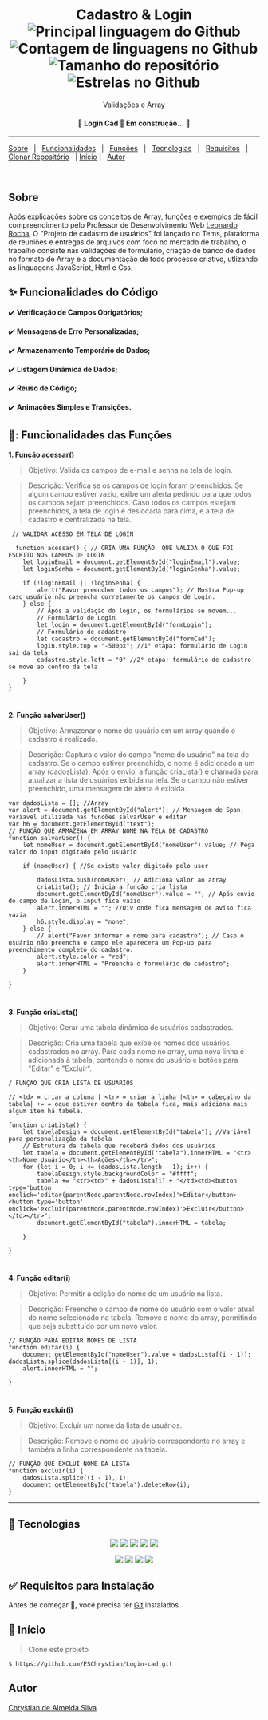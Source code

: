 <h1 align="center">Cadastro & Login <img alt="Principal linguagem do Github" src="https://img.shields.io/github/languages/top/ESChrystian/login-cad?color=56BEB8"/>
  <img alt="Contagem de linguagens no Github" src="https://img.shields.io/github/languages/count/ESChrystian/login-cad?color=56BEB8"/>
  <img alt="Tamanho do repositório" src="https://img.shields.io/github/repo-size/ESChrystian/login-cad?color=56BEB8"/>
 <img alt="Estrelas no Github" src="https://img.shields.io/github/stars/ESChrystian/login-cad?color=56BEB8" /></h1>
<p align=center>Validações e Array </p>

<h4 align="center"> 
	🚧  Login Cad 🚀 Em construção...  🚧
</h4> 
<hr>
<p>
  
  [Sobre](#sobre)  &#xa0; | &#xa0; [Funcionalidades](#sparkles-funcionalidades-do-código) &#xa0; | &#xa0; [Funcões](#-funcionalidades-das-funções) &#xa0; |  &#xa0; [Tecnologias](#rocket-tecnologias) &#xa0;  | &#xa0; [Requisitos](#white_check_mark-requisitos-para-instalação) &#xa0; 
  | &#xa0; [Clonar Repositório](#rocket-tecnologias) &#xa0; | [Início](#checkered_flag-início) |
  &#xa0; [Autor](#autor)
  
 
</p>

<br>

## Sobre
 
Após explicações sobre os conceitos de Array, funções e exemplos de fácil compreendimento pelo Professor de Desenvolvimento Web [Leonardo Rocha](https://github.com/leonardossrocha), O "Projeto de cadastro de usuários" foi lançado no Tems, plataforma de reuniões e entregas de arquivos com foco no mercado de trabalho, o trabalho consiste nas validações de formulário, criação de banco de dados no formato de Array e a documentação de todo processo criativo, utlizando as linguagens JavaScript, Html e Css. 

## :sparkles: Funcionalidades do Código

 ✔️ **Verificação de Campos Obrigatórios;**
 
 ✔️ **Mensagens de Erro Personalizadas;**
 
 ✔️ **Armazenamento Temporário de Dados;**
 
 ✔️ **Listagem Dinâmica de Dados;**

 ✔️ **Reuso de Código;**

 ✔️ **Animações Simples e Transições.**

## 🧾: Funcionalidades das Funções

**1. Função acessar()**
> Objetivo: Valida os campos de e-mail e senha na tela de login.

> Descrição:
> Verifica se os campos de login foram preenchidos.
> Se algum campo estiver vazio, exibe um alerta pedindo para que todos os campos sejam preenchidos.
> Caso todos os campos estejam preenchidos, a tela de login é deslocada para cima, e a tela de cadastro é centralizada na tela.

```
 // VALIDAR ACESSO EM TELA DE LOGIN

  function acessar() { // CRIA UMA FUNÇÃO  QUE VALIDA O QUE FOI ESCRITO NOS CAMPOS DE LOGIN
    let loginEmail = document.getElementById("loginEmail").value;
    let loginSenha = document.getElementById("loginSenha").value;

    if (!loginEmail || !loginSenha) {
        alert("Favor preencher todos os campos"); // Mostra Pop-up caso usuário não preencha corretamente os campos de Login.
    } else {
        // Após a validação do login, os formulários se movem...
        // Formulário de Login
        let login = document.getElementById("formLogin"); 
        // Formulário de cadastro
        let cadastro = document.getElementById("formCad"); 
        login.style.top = "-500px"; //1° etapa: formulário de Login sai da tela
        cadastro.style.left = "0" //2° etapa: formulário de cadastro se move ao centro da tela

    }
} 
```
#

**2. Função salvarUser()**
> Objetivo: Armazenar o nome do usuário em um array quando o cadastro é realizado.

> Descrição:
> Captura o valor do campo "nome do usuário" na tela de cadastro.
> Se o campo estiver preenchido, o nome é adicionado a um array (dadosLista).
> Após o envio, a função criaLista() é chamada para atualizar a lista de usuários exibida na tela.
> Se o campo não estiver preenchido, uma mensagem de alerta é exibida.
```
var dadosLista = []; //Array
var alert = document.getElementById("alert"); // Mensagem de Span, variavel utilizada nas funcões salvarUser e editar
var h6 = document.getElementById("text");
// FUNÇÃO QUE ARMAZENA EM ARRAY NOME NA TELA DE CADASTRO
function salvarUser() {
    let nomeUser = document.getElementById("nomeUser").value; // Pega valor do input digitado pelo usuário

    if (nomeUser) { //Se existe valor digitado pelo user

        dadosLista.push(nomeUser); // Adiciona valor ao array
        criaLista(); // Inicia a funcão cria lista
        document.getElementById("nomeUser").value = ""; // Após envio do campo de Login, o input fica vazio
        alert.innerHTML = ""; //Div onde fica mensagem de aviso fica vazia
        h6.style.display = "none";
    } else {
        // alert("Favor informar o nome para cadastro"); // Caso o usuário não preencha o campo ele aparecera um Pop-up para preenchimento completo do cadastro.
        alert.style.color = "red";
        alert.innerHTML = "Preencha o formulário de cadastro";
    }

}

```
#

**3. Função criaLista()**
> Objetivo: Gerar uma tabela dinâmica de usuários cadastrados.

> Descrição:
> Cria uma tabela que exibe os nomes dos usuários cadastrados no array.
> Para cada nome no array, uma nova linha é adicionada à tabela, contendo o nome do usuário e botões para "Editar" e "Excluir".

```
/ FUNÇÃO QUE CRIA LISTA DE USUÁRIOS

// <td> = criar a coluna | <tr> = criar a linha |<th> = cabeçalho da tabela| += = oque estiver dentro da tabela fica, mais adiciona mais algum item há tabela.

function criaLista() {
    let tabelaDesign = document.getElementById("tabela"); //Variável para personalização da tabela
    // Estrutura da tabela que receberá dados dos usuários
    let tabela = document.getElementById("tabela").innerHTML = "<tr><th>Nome Usuário</th><th>Ações</th></tr>"; 
    for (let i = 0; i <= (dadosLista.length - 1); i++) {
        tabelaDesign.style.backgroundColor = "#ffff";
        tabela += "<tr><td>" + dadosLista[i] + "</td><td><button type='button' onclick='editar(parentNode.parentNode.rowIndex)'>Editar</button><button type='button' onclick='excluir(parentNode.parentNode.rowIndex)'>Excluir</button></td></tr>";
        document.getElementById("tabela").innerHTML = tabela;

    }

}
```
#

**4. Função editar(i)**
> Objetivo: Permitir a edição do nome de um usuário na lista.

> Descrição:
> Preenche o campo de nome do usuário com o valor atual do nome selecionado na tabela.
> Remove o nome do array, permitindo que seja substituído por um novo valor.
```
// FUNÇÃO PARA EDITAR NOMES DE LISTA
function editar(i) {
    document.getElementById("nomeUser").value = dadosLista[(i - 1)]; dadosLista.splice(dadosLista[(i - 1)], 1);
    alert.innerHTML = "";

}
```
#
**5. Função excluir(i)**
> Objetivo: Excluir um nome da lista de usuários.

> Descrição:
> Remove o nome do usuário correspondente no array e também a linha correspondente na tabela.
``` 
// FUNÇÃO QUE EXCLUI NOME DA LISTA
function excluir(i) { 
    dadosLista.splice((i - 1), 1);
    document.getElementById('tabela').deleteRow(i);
}
```
<hr>

## :rocket: Tecnologias ##


<p align="center">
<img align="" src="https://img.shields.io/badge/CSS3-1572B6?style=for-the-badge&logo=css3&logoColor=white">
<img align="" src="https://img.shields.io/badge/HTML5-E34F26?style=for-the-badge&logo=html5&logoColor=white">
<img align="" src="https://img.shields.io/badge/VSCode-0078D4?style=for-the-badge&logo=visual%20studio%20code&logoColor=white">
<img align="" src="https://img.shields.io/badge/GitHub-100000?style=for-the-badge&logo=github&logoColor=white">
<img align="" src="https://img.shields.io/badge/GIT-E44C30?style=for-the-badge&logo=git&logoColor=white ">
</p><p align="center">
<img src="https://img.shields.io/badge/javascript-%23323330.svg?style=for-the-badge&logo=javascript&logoColor=%23F7DF1E">
<img src="https://img.shields.io/badge/markdown-%23000000.svg?style=for-the-badge&logo=markdown&logoColor=white">
<img src="https://img.shields.io/badge/OneDrive-0078D4.svg?style=for-the-badge&logo=microsoftonedrive&logoColor=white">
<img src="https://img.shields.io/badge/linkedin-%230077B5.svg?style=for-the-badge&logo=linkedin&logoColor=white">
</p>  



## :white_check_mark: Requisitos para Instalação ##

Antes de começar :checkered_flag:, você precisa ter [Git](https://git-scm.com) instalados.

## :checkered_flag: Início ##
>  Clone este projeto
```
$ https://github.com/ESChrystian/Login-cad.git

```
## Autor ##
[Chrystian de Almeida Silva](https://github.com/ESChrystian)
